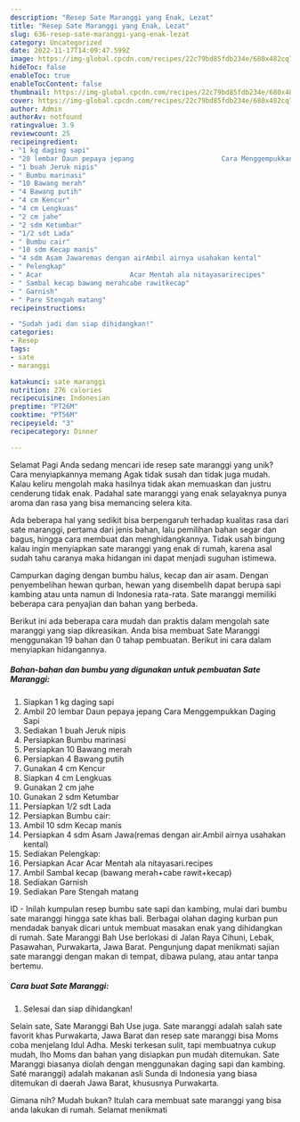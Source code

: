 ```yaml
---
description: "Resep Sate Maranggi yang Enak, Lezat"
title: "Resep Sate Maranggi yang Enak, Lezat"
slug: 636-resep-sate-maranggi-yang-enak-lezat
category: Uncategorized
date: 2022-11-17T14:09:47.599Z
image: https://img-global.cpcdn.com/recipes/22c79bd85fdb234e/680x482cq70/sate-maranggi-foto-resep-utama.jpg
hideToc: false
enableToc: true
enableTocContent: false
thumbnail: https://img-global.cpcdn.com/recipes/22c79bd85fdb234e/680x482cq70/sate-maranggi-foto-resep-utama.jpg
cover: https://img-global.cpcdn.com/recipes/22c79bd85fdb234e/680x482cq70/sate-maranggi-foto-resep-utama.jpg
author: Admin
authorAv: notfound
ratingvalue: 3.9
reviewcount: 25
recipeingredient:
- "1 kg daging sapi"
- "20 lembar Daun pepaya jepang                      Cara Menggempukkan Daging Sapi"
- "1 buah Jeruk nipis"
- " Bumbu marinasi"
- "10 Bawang merah"
- "4 Bawang putih"
- "4 cm Kencur"
- "4 cm Lengkuas"
- "2 cm jahe"
- "2 sdm Ketumbar"
- "1/2 sdt Lada"
- " Bumbu cair"
- "10 sdm Kecap manis"
- "4 sdm Asam Jawaremas dengan airAmbil airnya usahakan kental"
- " Pelengkap"
- " Acar                      Acar Mentah ala nitayasarirecipes"
- " Sambal kecap bawang merahcabe rawitkecap"
- " Garnish"
- " Pare Stengah matang"
recipeinstructions:

- "Sudah jadi dan siap dihidangkan!"
categories:
- Resep
tags:
- sate
- maranggi

katakunci: sate maranggi 
nutrition: 276 calories
recipecuisine: Indonesian
preptime: "PT26M"
cooktime: "PT56M"
recipeyield: "3"
recipecategory: Dinner

---
```



Selamat Pagi Anda sedang mencari ide resep sate maranggi yang unik? Cara menyiapkannya memang Agak tidak susah dan tidak juga mudah. Kalau keliru mengolah maka hasilnya tidak akan memuaskan dan justru cenderung tidak enak. Padahal sate maranggi yang enak selayaknya punya aroma dan rasa yang bisa memancing selera kita.


Ada beberapa hal yang sedikit bisa berpengaruh terhadap kualitas rasa dari sate maranggi, pertama dari jenis bahan, lalu pemilihan bahan segar dan bagus, hingga cara membuat dan menghidangkannya. Tidak usah bingung kalau ingin menyiapkan sate maranggi yang enak di rumah, karena asal sudah tahu caranya maka hidangan ini dapat menjadi suguhan istimewa.

Campurkan daging dengan bumbu halus, kecap dan air asam. Dengan penyembelihan hewan qurban, hewan yang disembelih dapat berupa sapi kambing atau unta namun di Indonesia rata-rata. Sate maranggi memiliki beberapa cara penyajian dan bahan yang berbeda.


Berikut ini ada beberapa cara mudah dan praktis dalam mengolah sate maranggi yang siap dikreasikan. Anda bisa membuat Sate Maranggi menggunakan 19 bahan dan 0 tahap pembuatan. Berikut ini cara dalam menyiapkan hidangannya.

<!--inarticleads1-->

##### Bahan-bahan dan bumbu yang digunakan untuk pembuatan Sate Maranggi:

1. Siapkan 1 kg daging sapi
1. Ambil 20 lembar Daun pepaya jepang                      Cara Menggempukkan Daging Sapi
1. Sediakan 1 buah Jeruk nipis
1. Persiapkan  Bumbu marinasi
1. Persiapkan 10 Bawang merah
1. Persiapkan 4 Bawang putih
1. Gunakan 4 cm Kencur
1. Siapkan 4 cm Lengkuas
1. Gunakan 2 cm jahe
1. Gunakan 2 sdm Ketumbar
1. Persiapkan 1/2 sdt Lada
1. Persiapkan  Bumbu cair:
1. Ambil 10 sdm Kecap manis
1. Persiapkan 4 sdm Asam Jawa(remas dengan air.Ambil airnya usahakan kental)
1. Sediakan  Pelengkap:
1. Persiapkan  Acar                      Acar Mentah ala nitayasari.recipes
1. Ambil  Sambal kecap (bawang merah+cabe rawit+kecap)
1. Sediakan  Garnish
1. Sediakan  Pare Stengah matang


ID - Inilah kumpulan resep bumbu sate sapi dan kambing, mulai dari bumbu sate maranggi hingga sate khas bali. Berbagai olahan daging kurban pun mendadak banyak dicari untuk membuat masakan enak yang dihidangkan di rumah. Sate Maranggi Bah Use berlokasi di Jalan Raya Cihuni, Lebak, Pasawahan, Purwakarta, Jawa Barat. Pengunjung dapat menikmati sajian sate maranggi dengan makan di tempat, dibawa pulang, atau antar tanpa bertemu. 

<!--inarticleads2-->

##### Cara buat Sate Maranggi:


1. Selesai dan siap dihidangkan!

Selain sate, Sate Maranggi Bah Use juga. Sate maranggi adalah salah sate favorit khas Purwakarta, Jawa Barat dan resep sate maranggi bisa Moms coba menjelang Idul Adha. Meski terkesan sulit, tapi membuatnya cukup mudah, lho Moms dan bahan yang disiapkan pun mudah ditemukan. Sate Maranggi biasanya diolah dengan menggunakan daging sapi dan kambing. Saté maranggi) adalah makanan asli Sunda di Indonesia yang biasa ditemukan di daerah Jawa Barat, khususnya Purwakarta. 

Gimana nih? Mudah bukan? Itulah cara membuat sate maranggi yang bisa anda lakukan di rumah. Selamat menikmati
